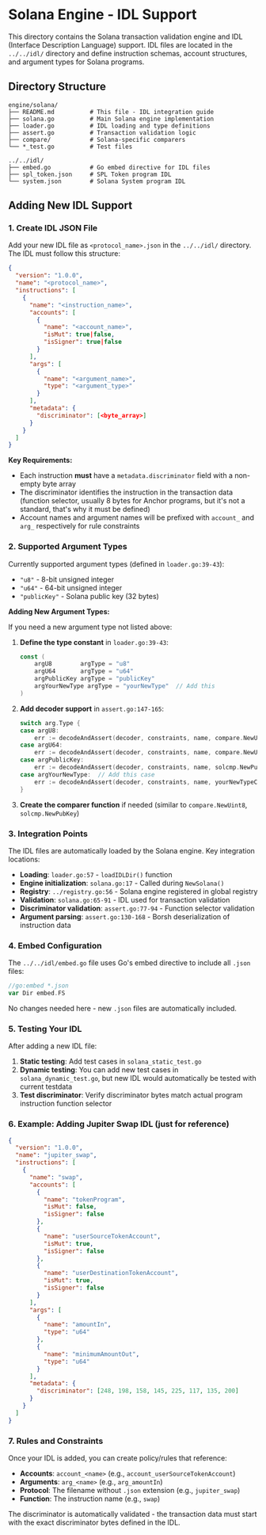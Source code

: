 # Solana Engine - IDL Support

This directory contains the Solana transaction validation engine and IDL (Interface Description Language) support. IDL files are located in the `../../idl/` directory and define instruction schemas, account structures, and argument types for Solana programs.

## Directory Structure

```
engine/solana/
├── README.md          # This file - IDL integration guide
├── solana.go          # Main Solana engine implementation
├── loader.go          # IDL loading and type definitions
├── assert.go          # Transaction validation logic
├── compare/           # Solana-specific comparers
└── *_test.go          # Test files

../../idl/
├── embed.go           # Go embed directive for IDL files
├── spl_token.json     # SPL Token program IDL
└── system.json        # Solana System program IDL
```

## Adding New IDL Support

### 1. Create IDL JSON File

Add your new IDL file as `<protocol_name>.json` in the `../../idl/` directory. The IDL must follow this structure:

```json
{
  "version": "1.0.0",
  "name": "<protocol_name>",
  "instructions": [
    {
      "name": "<instruction_name>",
      "accounts": [
        {
          "name": "<account_name>",
          "isMut": true|false,
          "isSigner": true|false
        }
      ],
      "args": [
        {
          "name": "<argument_name>",
          "type": "<argument_type>"
        }
      ],
      "metadata": {
        "discriminator": [<byte_array>]
      }
    }
  ]
}
```

**Key Requirements:**
- Each instruction **must** have a `metadata.discriminator` field with a non-empty byte array
- The discriminator identifies the instruction in the transaction data (function selector, usually 8 bytes for Anchor programs, but it's not a standard, that's why it must be defined)
- Account names and argument names will be prefixed with `account_` and `arg_` respectively for rule constraints

### 2. Supported Argument Types

Currently supported argument types (defined in `loader.go:39-43`):

- `"u8"` - 8-bit unsigned integer
- `"u64"` - 64-bit unsigned integer
- `"publicKey"` - Solana public key (32 bytes)

**Adding New Argument Types:**

If you need a new argument type not listed above:

1. **Define the type constant** in `loader.go:39-43`:
   ```go
   const (
       argU8        argType = "u8"
       argU64       argType = "u64"
       argPublicKey argType = "publicKey"
       argYourNewType argType = "yourNewType"  // Add this
   )
   ```

2. **Add decoder support** in `assert.go:147-165`:
   ```go
   switch arg.Type {
   case argU8:
       err := decodeAndAssert(decoder, constraints, name, compare.NewUint8)
   case argU64:
       err := decodeAndAssert(decoder, constraints, name, compare.NewUint64)
   case argPublicKey:
       err := decodeAndAssert(decoder, constraints, name, solcmp.NewPubKey)
   case argYourNewType:  // Add this case
       err := decodeAndAssert(decoder, constraints, name, yourNewTypeComparer)
   }
   ```

3. **Create the comparer function** if needed (similar to `compare.NewUint8`, `solcmp.NewPubKey`)

### 3. Integration Points

The IDL files are automatically loaded by the Solana engine. Key integration locations:

- **Loading**: `loader.go:57` - `loadIDLDir()` function
- **Engine initialization**: `solana.go:17` - Called during `NewSolana()`
- **Registry**: `../registry.go:56` - Solana engine registered in global registry
- **Validation**: `solana.go:65-91` - IDL used for transaction validation
- **Discriminator validation**: `assert.go:77-94` - Function selector validation
- **Argument parsing**: `assert.go:130-168` - Borsh deserialization of instruction data

### 4. Embed Configuration

The `../../idl/embed.go` file uses Go's embed directive to include all `.json` files:

```go
//go:embed *.json
var Dir embed.FS
```

No changes needed here - new `.json` files are automatically included.

### 5. Testing Your IDL

After adding a new IDL file:

1. **Static testing**: Add test cases in `solana_static_test.go`
2. **Dynamic testing**: You can add new test cases in `solana_dynamic_test.go`, but new IDL would automatically be tested with current testdata
3. **Test discriminator**: Verify discriminator bytes match actual program instruction function selector

### 6. Example: Adding Jupiter Swap IDL (just for reference)

```json
{
  "version": "1.0.0",
  "name": "jupiter_swap",
  "instructions": [
    {
      "name": "swap",
      "accounts": [
        {
          "name": "tokenProgram",
          "isMut": false,
          "isSigner": false
        },
        {
          "name": "userSourceTokenAccount",
          "isMut": true,
          "isSigner": false
        },
        {
          "name": "userDestinationTokenAccount",
          "isMut": true,
          "isSigner": false
        }
      ],
      "args": [
        {
          "name": "amountIn",
          "type": "u64"
        },
        {
          "name": "minimumAmountOut",
          "type": "u64"
        }
      ],
      "metadata": {
        "discriminator": [248, 198, 158, 145, 225, 117, 135, 200]
      }
    }
  ]
}
```

### 7. Rules and Constraints

Once your IDL is added, you can create policy/rules that reference:

- **Accounts**: `account_<name>` (e.g., `account_userSourceTokenAccount`)
- **Arguments**: `arg_<name>` (e.g., `arg_amountIn`)
- **Protocol**: The filename without `.json` extension (e.g., `jupiter_swap`)
- **Function**: The instruction name (e.g., `swap`)

The discriminator is automatically validated - the transaction data must start with the exact discriminator bytes defined in the IDL.
